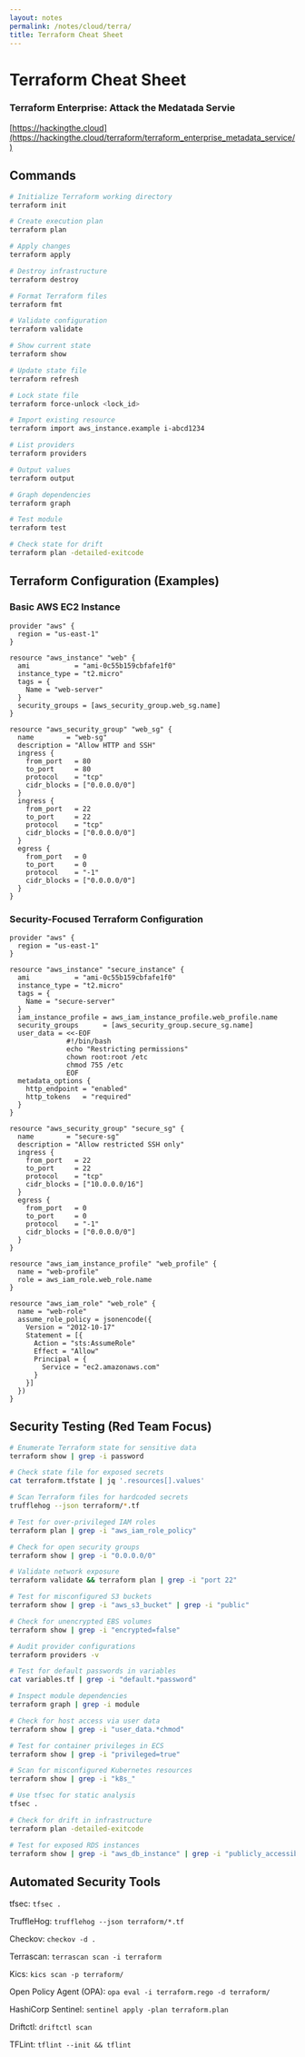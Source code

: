 ```yaml
---
layout: notes
permalink: /notes/cloud/terra/
title: Terraform Cheat Sheet
---
```


# Terraform Cheat Sheet

### Terraform Enterprise: Attack the Medatada Servie
[https://hackingthe.cloud](https://hackingthe.cloud/terraform/terraform_enterprise_metadata_service/)

## Commands
```bash
# Initialize Terraform working directory
terraform init

# Create execution plan
terraform plan

# Apply changes
terraform apply

# Destroy infrastructure
terraform destroy

# Format Terraform files
terraform fmt

# Validate configuration
terraform validate

# Show current state
terraform show

# Update state file
terraform refresh

# Lock state file
terraform force-unlock <lock_id>

# Import existing resource
terraform import aws_instance.example i-abcd1234

# List providers
terraform providers

# Output values
terraform output

# Graph dependencies
terraform graph

# Test module
terraform test

# Check state for drift
terraform plan -detailed-exitcode
```

## Terraform Configuration (Examples)
### Basic AWS EC2 Instance
```hcl
provider "aws" {
  region = "us-east-1"
}

resource "aws_instance" "web" {
  ami           = "ami-0c55b159cbfafe1f0"
  instance_type = "t2.micro"
  tags = {
    Name = "web-server"
  }
  security_groups = [aws_security_group.web_sg.name]
}

resource "aws_security_group" "web_sg" {
  name        = "web-sg"
  description = "Allow HTTP and SSH"
  ingress {
    from_port   = 80
    to_port     = 80
    protocol    = "tcp"
    cidr_blocks = ["0.0.0.0/0"]
  }
  ingress {
    from_port   = 22
    to_port     = 22
    protocol    = "tcp"
    cidr_blocks = ["0.0.0.0/0"]
  }
  egress {
    from_port   = 0
    to_port     = 0
    protocol    = "-1"
    cidr_blocks = ["0.0.0.0/0"]
  }
}
```

### Security-Focused Terraform Configuration
```hcl
provider "aws" {
  region = "us-east-1"
}

resource "aws_instance" "secure_instance" {
  ami           = "ami-0c55b159cbfafe1f0"
  instance_type = "t2.micro"
  tags = {
    Name = "secure-server"
  }
  iam_instance_profile = aws_iam_instance_profile.web_profile.name
  security_groups      = [aws_security_group.secure_sg.name]
  user_data = <<-EOF
              #!/bin/bash
              echo "Restricting permissions"
              chown root:root /etc
              chmod 755 /etc
              EOF
  metadata_options {
    http_endpoint = "enabled"
    http_tokens   = "required"
  }
}

resource "aws_security_group" "secure_sg" {
  name        = "secure-sg"
  description = "Allow restricted SSH only"
  ingress {
    from_port   = 22
    to_port     = 22
    protocol    = "tcp"
    cidr_blocks = ["10.0.0.0/16"]
  }
  egress {
    from_port   = 0
    to_port     = 0
    protocol    = "-1"
    cidr_blocks = ["0.0.0.0/0"]
  }
}

resource "aws_iam_instance_profile" "web_profile" {
  name = "web-profile"
  role = aws_iam_role.web_role.name
}

resource "aws_iam_role" "web_role" {
  name = "web-role"
  assume_role_policy = jsonencode({
    Version = "2012-10-17"
    Statement = [{
      Action = "sts:AssumeRole"
      Effect = "Allow"
      Principal = {
        Service = "ec2.amazonaws.com"
      }
    }]
  })
}
```

## Security Testing (Red Team Focus)
```bash
# Enumerate Terraform state for sensitive data 
terraform show | grep -i password 

# Check state file for exposed secrets 
cat terraform.tfstate | jq '.resources[].values' 

# Scan Terraform files for hardcoded secrets 
trufflehog --json terraform/*.tf 

# Test for over-privileged IAM roles 
terraform plan | grep -i "aws_iam_role_policy" 

# Check for open security groups 
terraform show | grep -i "0.0.0.0/0" 

# Validate network exposure 
terraform validate && terraform plan | grep -i "port 22" 

# Test for misconfigured S3 buckets 
terraform show | grep -i "aws_s3_bucket" | grep -i "public" 

# Check for unencrypted EBS volumes 
terraform show | grep -i "encrypted=false" 

# Audit provider configurations 
terraform providers -v 

# Test for default passwords in variables 
cat variables.tf | grep -i "default.*password" 

# Inspect module dependencies 
terraform graph | grep -i module 

# Check for host access via user data 
terraform show | grep -i "user_data.*chmod" 

# Test for container privileges in ECS 
terraform show | grep -i "privileged=true" 

# Scan for misconfigured Kubernetes resources 
terraform show | grep -i "k8s_" 

# Use tfsec for static analysis 
tfsec . 

# Check for drift in infrastructure 
terraform plan -detailed-exitcode 

# Test for exposed RDS instances 
terraform show | grep -i "aws_db_instance" | grep -i "publicly_accessible=true"
```

## Automated Security Tools
tfsec: ```tfsec .```

TruffleHog: ```trufflehog --json terraform/*.tf```

Checkov: ```checkov -d .```

Terrascan: ```terrascan scan -i terraform```

Kics: ```kics scan -p terraform/```

Open Policy Agent (OPA): ```opa eval -i terraform.rego -d terraform/```

HashiCorp Sentinel: ```sentinel apply -plan terraform.plan```

Driftctl: ```driftctl scan```

TFLint: ```tflint --init && tflint```